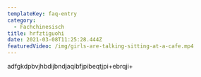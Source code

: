```yaml
---
templateKey: faq-entry
category:
  - Fachchinesisch
title: hrfztiguohi
date: 2021-03-08T11:25:28.444Z
featuredVideo: /img/girls-are-talking-sitting-at-a-cafe.mp4
---
```

adfgkdpbvjhbdijbndjaqibfjpibeqtjpi+ebrqji+